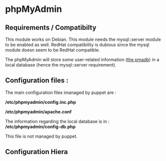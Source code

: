 # phpMyAdmin

## Requirements / Compatibilty

This module works on Debian. This module needs the mysql::server module to be enabled as well.
RedHat compatibility is dubious since the mysql module doesn seem to be RedHat compatible.

The phpMyAdmin will store some user-related information ([the pmadb](http://wiki.phpmyadmin.net/pma/Configuration_storage)) in a local database (hence the mysql::server requirement).

## Configuration files : 

The main configuration files imanaged by puppet are : 

**/etc/phpmyadmin/config.inc.php**

**/etc/phpmyadmin/apache.conf**

The information regarding the local database is in : **/etc/phpmyadmin/config-db.php**

This file is not managed by puppet.

## Configuration Hiera
